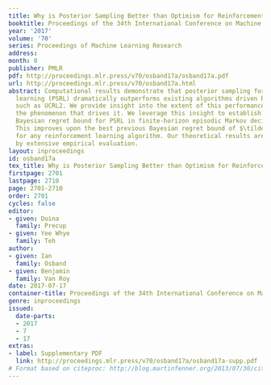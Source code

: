 ```yaml
---
title: Why is Posterior Sampling Better than Optimism for Reinforcement Learning?
booktitle: Proceedings of the 34th International Conference on Machine Learning
year: '2017'
volume: '70'
series: Proceedings of Machine Learning Research
address: 
month: 0
publisher: PMLR
pdf: http://proceedings.mlr.press/v70/osband17a/osband17a.pdf
url: http://proceedings.mlr.press/v70/osband17a.html
abstract: Computational results demonstrate that posterior sampling for reinforcement
  learning (PSRL) dramatically outperforms existing algorithms driven by optimism,
  such as UCRL2. We provide insight into the extent of this performance boost and
  the phenomenon that drives it. We leverage this insight to establish an $\tilde{O}(H\sqrt{SAT})$
  Bayesian regret bound for PSRL in finite-horizon episodic Markov decision processes.
  This improves upon the best previous Bayesian regret bound of $\tilde{O}(H S \sqrt{AT})$
  for any reinforcement learning algorithm. Our theoretical results are supported
  by extensive empirical evaluation.
layout: inproceedings
id: osband17a
tex_title: Why is Posterior Sampling Better than Optimism for Reinforcement Learning?
firstpage: 2701
lastpage: 2710
page: 2701-2710
order: 2701
cycles: false
editor:
- given: Doina
  family: Precup
- given: Yee Whye
  family: Teh
author:
- given: Ian
  family: Osband
- given: Benjamin
  family: Van Roy
date: 2017-07-17
container-title: Proceedings of the 34th International Conference on Machine Learning
genre: inproceedings
issued:
  date-parts:
  - 2017
  - 7
  - 17
extras:
- label: Supplementary PDF
  link: http://proceedings.mlr.press/v70/osband17a/osband17a-supp.pdf
# Format based on citeproc: http://blog.martinfenner.org/2013/07/30/citeproc-yaml-for-bibliographies/
---
```

